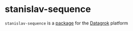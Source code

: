 # stanislav-sequence

`stanislav-sequence` is a [package](https://datagrok.ai/help/develop/develop#packages) for the [Datagrok](https://datagrok.ai) platform
